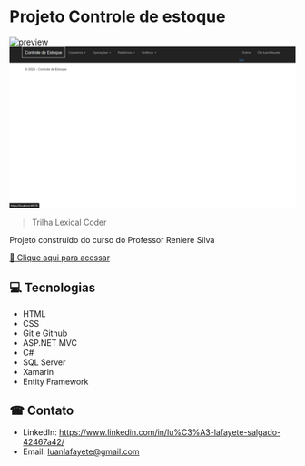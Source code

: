 # Projeto Controle de estoque 

![preview](./.github/preview.png)
![preview](./.github/preview2.png)


>Trilha Lexical Coder

Projeto construído do curso do Professor Reniere Silva

[🔗 Clique aqui para acessar](https://luanlafayete.github.io/ProjetoControleDeEstoque/)

## 💻 Tecnologias 
- HTML
- CSS
- Git e Github
- ASP.NET MVC
- C#
- SQL Server
- Xamarin
- Entity Framework

## ☎ Contato
- LinkedIn: 
https://www.linkedin.com/in/lu%C3%A3-lafayete-salgado-42467a42/
- Email: luanlafayete@gmail.com
